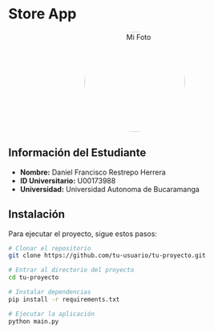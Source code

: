 # Store App

<p align="center">
  <img src="https://avatars.githubusercontent.com/u/65936116?v=4" alt="Mi Foto" style="width:200px;height:200px;border-radius:50%;object-fit:cover;">
</p>

## Información del Estudiante

- **Nombre:** Daniel Francisco Restrepo Herrera
- **ID Universitario:** U00173988
- **Universidad:** Universidad Autonoma de Bucaramanga

## Instalación

Para ejecutar el proyecto, sigue estos pasos:

```bash
# Clonar el repositorio
git clone https://github.com/tu-usuario/tu-proyecto.git

# Entrar al directorio del proyecto
cd tu-proyecto

# Instalar dependencias
pip install -r requirements.txt

# Ejecutar la aplicación
python main.py
```
